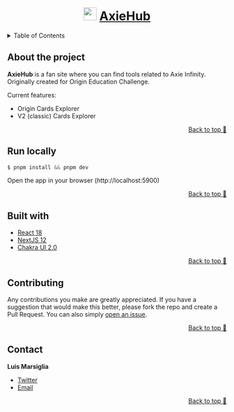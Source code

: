 <div align="center">

  # <img src="https://res.cloudinary.com/marsiglia/image/upload/v1650602883/axie-infinity/axie-hub-assets/logo256_w0eoaw.png" height="30px"/> [AxieHub](https://axiehub.vercel.app)
</div>

<!-- TABLE OF CONTENTS -->
<details>
  <summary>Table of Contents</summary>
  <ul>
    <li><a href="#about-the-project">About the project</a></li>
    <li><a href="#run-locally">Run locally</a></li>
    <li><a href="#built-with">Built with</a></li>
    <li><a href="#contributing">Contributing</a></li>
    <li><a href="#contact">Contact</a></li>
  </ul>
</details>

## About the project

**AxieHub** is a fan site where you can find tools related to Axie Infinity. Originally created for Origin Education Challenge.

Current features:
- Origin Cards Explorer
- V2 (classic) Cards Explorer

<p align="right"><a href="#top">Back to top 🔼</a></p>

## Run locally

```javascript
$ pnpm install && pnpm dev
```

Open the app in your browser (http://localhost:5900)

<p align="right"><a href="#top">Back to top 🔼</a></p>

## Built with
  - [React 18](https://reactjs.org/)
  - [NextJS 12](https://nextjs.org)
  - [Chakra UI 2.0](https://chakra-ui.com/)

<p align="right"><a href="#top">Back to top 🔼</a></p>

## Contributing

Any contributions you make are greatly appreciated. If you have a suggestion that would make this better, please fork the repo and create a Pull Request. You can also simply [open an issue](https://github.com/marsidev/axiehub/issues/new).

<p align="right"><a href="#top">Back to top 🔼</a></p>

## Contact

  **Luis Marsiglia**
  - [Twitter](https://twitter.com/marsigliacr)
  - [Email](mailto:marsiglia.business@gmail.com)

<p align="right"><a href="#top">Back to top 🔼</a></p>